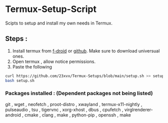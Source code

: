 # Termux-Setup-Script
<p>Scipts to setup and install my own needs in Termux.</p> 

## Steps : 
1. Install termux from [f-droid](https://f-droid.org/en/packages/com.termux/) or [github](https://github.com/termux/termux-app/releases/tag/v0.118.0). Make sure to download universual ones.
2. Open termux , allow notice permissions. 
3. Paste the following 

```bash 
curl https://github.com/23xvx/Termux-Setups/blob/main/setup.sh >> setup.sh 
bash setup.sh 
```

### Packages installed : (Dependent packages not being listed)
git , wget , neofetch , proot-distro , xwayland , termux-x11-nightly , pulseaudio , tsu , tigervnc , xorg-xhost , dbus , cpufetch , virglrenderer-android , cmake , clang , make , python-pip , openssh , make 







